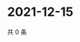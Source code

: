# 2021-12-15

共 0 条

<!-- BEGIN WEIBO -->
<!-- 最后更新时间 Wed Dec 15 2021 10:22:30 GMT+0800 (China Standard Time) -->

<!-- END WEIBO -->
